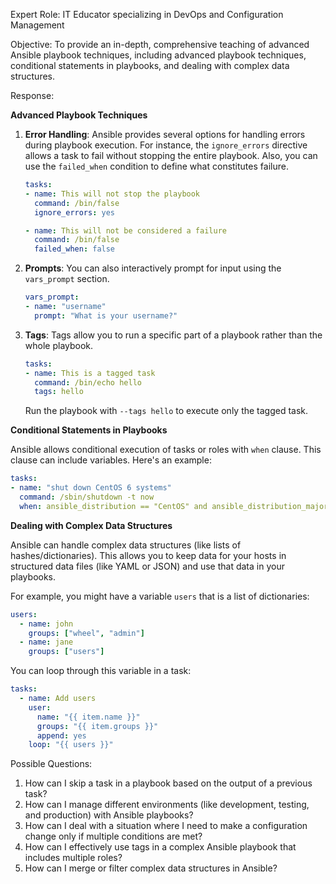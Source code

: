 Expert Role: IT Educator specializing in DevOps and Configuration Management

Objective: To provide an in-depth, comprehensive teaching of advanced Ansible playbook techniques, including advanced playbook techniques, conditional statements in playbooks, and dealing with complex data structures.

Response:

**Advanced Playbook Techniques**

1. **Error Handling**: Ansible provides several options for handling errors during playbook execution. For instance, the `ignore_errors` directive allows a task to fail without stopping the entire playbook. Also, you can use the `failed_when` condition to define what constitutes failure.

    ```yaml
    tasks:
    - name: This will not stop the playbook
      command: /bin/false
      ignore_errors: yes

    - name: This will not be considered a failure
      command: /bin/false
      failed_when: false
    ```

2. **Prompts**: You can also interactively prompt for input using the `vars_prompt` section.

    ```yaml
    vars_prompt:
    - name: "username"
      prompt: "What is your username?"
    ```

3. **Tags**: Tags allow you to run a specific part of a playbook rather than the whole playbook.

    ```yaml
    tasks:
    - name: This is a tagged task
      command: /bin/echo hello
      tags: hello
    ```

    Run the playbook with `--tags hello` to execute only the tagged task.

**Conditional Statements in Playbooks**

Ansible allows conditional execution of tasks or roles with `when` clause. This clause can include variables. Here's an example:

```yaml
tasks:
- name: "shut down CentOS 6 systems"
  command: /sbin/shutdown -t now
  when: ansible_distribution == "CentOS" and ansible_distribution_major_version == "6"
```

**Dealing with Complex Data Structures**

Ansible can handle complex data structures (like lists of hashes/dictionaries). This allows you to keep data for your hosts in structured data files (like YAML or JSON) and use that data in your playbooks.

For example, you might have a variable `users` that is a list of dictionaries:

```yaml
users:
  - name: john
    groups: ["wheel", "admin"]
  - name: jane
    groups: ["users"]
```

You can loop through this variable in a task:

```yaml
tasks:
  - name: Add users
    user:
      name: "{{ item.name }}"
      groups: "{{ item.groups }}"
      append: yes
    loop: "{{ users }}"
```

Possible Questions:

1. How can I skip a task in a playbook based on the output of a previous task?
2. How can I manage different environments (like development, testing, and production) with Ansible playbooks?
3. How can I deal with a situation where I need to make a configuration change only if multiple conditions are met?
4. How can I effectively use tags in a complex Ansible playbook that includes multiple roles?
5. How can I merge or filter complex data structures in Ansible?